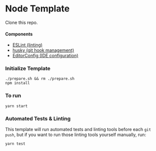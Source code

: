 # Node Template

Clone this repo.

#### Components
* [ESLint (linting)](https://eslint.org/docs/user-guide/getting-started)
* [husky (git hook management)](https://typicode.github.io/husky/#/)
* [EditorConfig (IDE configuration)](https://editorconfig.org/)

### Initialize Template

    ./prepare.sh && rm ./prepare.sh
    npm install

### To run

    yarn start

### Automated Tests & Linting 
This template will run automated tests and linting tools before each `git push`, but if you
want to run those linting tools yourself manually, run:

    yarn test